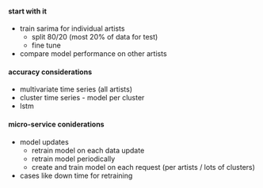 #### start with it
- train sarima for individual artists
	- split 80/20 (most 20% of  data for test)
	- fine tune
- compare model performance on other artists

#### accuracy considerations
- multivariate time series (all artists)
- cluster time series - model per cluster
- lstm

#### micro-service coniderations
- model updates
	- retrain model on each data update
	- retrain model periodically 
	- create and train model on each request (per artists / lots of clusters)
- cases like down time for retraining